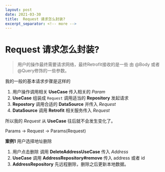 ```yaml
---
layout: post
date: 2021-03-30
title:  Request 请求怎么封装?
excerpt_separator: <!-- more -->
---
```



# Request 请求怎么封装?

> 用户的操作最终需要请求网络，最终Retrofit接收的是一些 由 @Body 或者 @Query修饰的一些参数。 

我的一般的基本请求步骤是这样的
1. 用户操作调用相关 **UseCase** 传入相关的 *Param*
2. **UseCase** 组装成 `Request` 调用适当的 **Repository** 发起请求
3. **Repostory** 调用合适的 **DataSource** 并传入 *Request*
4. **DataSource** 调用 **Retrofit** 相关服务传入 *Request*

所以我的 *Request* 从 **UseCase** 往后就不会发生变化了。

Params -> Request -> Params(Request)

**案例1** 用户选择地址删除

1. 用户点击删除 调用 **DeleteAddressUseCase** 传入 *Address*
2. **UseCase** 调用 **AddressRepository#remove** 传入 address 或者 id
3. **AddressRepository** 先远程删除，删除之后更新本地数据。


